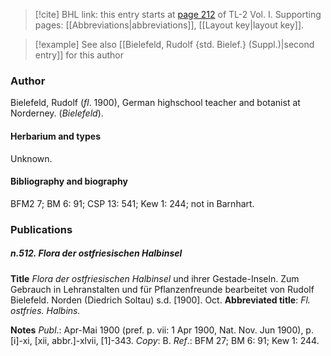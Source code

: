 > [!cite] BHL link: this entry starts at [page 212](https://www.biodiversitylibrary.org/item/103414#page/260/mode/1up) of TL-2 Vol. I.
> Supporting pages: [[Abbreviations|abbreviations]], [[Layout key|layout key]].

> [!example] See also [[Bielefeld, Rudolf {std. Bielef.} (Suppl.)|second entry]] for this author

### Author

Bielefeld, Rudolf (*fl*. 1900), German highschool teacher and botanist at Norderney. (*Bielefeld*).

#### Herbarium and types

Unknown.

#### Bibliography and biography

BFM2 7; BM 6: 91; CSP 13: 541; Kew 1: 244; not in Barnhart.

### Publications

##### n.512. Flora der ostfriesischen Halbinsel

**Title**
*Flora der ostfriesischen Halbinsel* und ihrer Gestade-Inseln. Zum Gebrauch in Lehranstalten und für Pflanzenfreunde bearbeitet von Rudolf Bielefeld. Norden (Diedrich Soltau) s.d. \[1900\]. Oct.
**Abbreviated title**: *Fl. ostfries. Halbins.*

**Notes**
*Publ*.: Apr-Mai 1900 (pref. p. vii: 1 Apr 1900, Nat. Nov. Jun 1900), p. \[i\]-xi, \[xii, abbr.\]-xlvii, \[1\]-343. *Copy*: B.
*Ref*.: BFM 27; BM 6: 91; Kew 1: 244.


